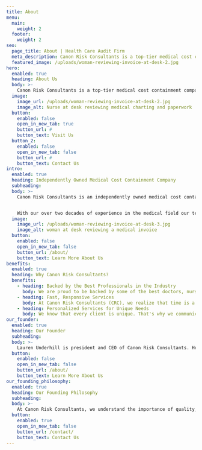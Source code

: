 ```yaml
---
title: About
menu:
  main:
    weight: 2
  footer:
    weight: 2
seo:
  page_title: About | Health Care Audit Firm
  meta_description: Canon Risk Consultants is a top-tier medical cost containment company offering expedited hospital bill review, negotiation and resolution.
  featured_image: /uploads/woman-reviewing-invoice-at-desk-2.jpg
hero: 
  enabled: true
  heading: About Us
  body: >-
    Canon Risk Consultants is a top-tier medical cost containment company offering expedited hospital bill review, negotiation and resolution.
  image: 
    image_url: /uploads/woman-reviewing-invoice-at-desk-2.jpg
    image_alt: Nurse at desk reviewing medical charting and paperwork
  button:
    enabled: false
    open_in_new_tab: true
    button_url: #
    button_text: Visit Us
  button_2:
    enabled: false
    open_in_new_tab: false
    button_url: #
    button_text: Contact Us
intro: 
  enabled: true
  heading: Independently Owned Medical Cost Containment Company
  subheading:
  body: >-
    Canon Risk Consultants is an independently owned medical cost containment company dedicated to providing unparalleled medical bill analysis, recovery and savings. 


    With our over two decades of experience in the medical field our team is comprised of some of the top professionals in the industry. We pride ourselves on being able to offer our clients personalized service, maximum savings and timely, accurate support.
  image: 
    image_url: /uploads/woman-reviewing-invoice-at-desk-3.jpg
    image_alt: woman at desk reviewing a medical invoice
  button:
    enabled: false
    open_in_new_tab: false
    button_url: /about/
    button_text: Learn More About Us
benefits: 
  enabled: true
  heading: Why Canon Risk Consultants?
  benefits: 
    - heading: Backed by the Best Professionals in the Industry
      body: We are proud to be backed by some of the best doctors, nurses and attorneys in the field. Clients can expect premier healthcare cost containment services, tailored to meet unique needs.
    - heading: Fast, Responsive Services
      body: At Canon Risk Consultants (CRC), we realize that time is a limited, valuable resource which directly relates to savings. Our team is highly responsive, ensuring our clients receive the personal attention they deserve. We guarantee a 48-hour turnaround time on professional analysis of claims, providing our customers with unprecedented responsivity.
    - heading: Personalized Services for Unique Needs
      body: We know that every client is unique. That's why we communicate directly with TPAs and clients in insurance, government and self-insured industries. We want to understand each situation, providing premier services customized to meet specific needs.
our_founder: 
  enabled: true
  heading: Our Founder
  subheading:
  body: >-
    Lauren Underhill is president and CEO of Canon Risk Consultants. Her experience in the healthcare industry spans more than two decades. Underhill holds a master’s degree in occupational therapy and a bachelor’s degree in biology. She is certified as an Assistive Technology Professional and is a Certified Aging in Place Specialist.
  button:
    enabled: false
    open_in_new_tab: false
    button_url: /about/
    button_text: Learn More About Us
our_founding_philosophy: 
  enabled: true
  heading: Our Founding Philosophy
  subheading:
  body: >-
    At Canon Risk Consultants, we understand the importance of quality, affordable health care which meets the needs of the injured party or patient without overcharging. With a robust canon of knowledge, our cost containment services are unrivaled.
  button:
    enabled: true
    open_in_new_tab: false
    button_url: /contact/
    button_text: Contact Us
---
```


